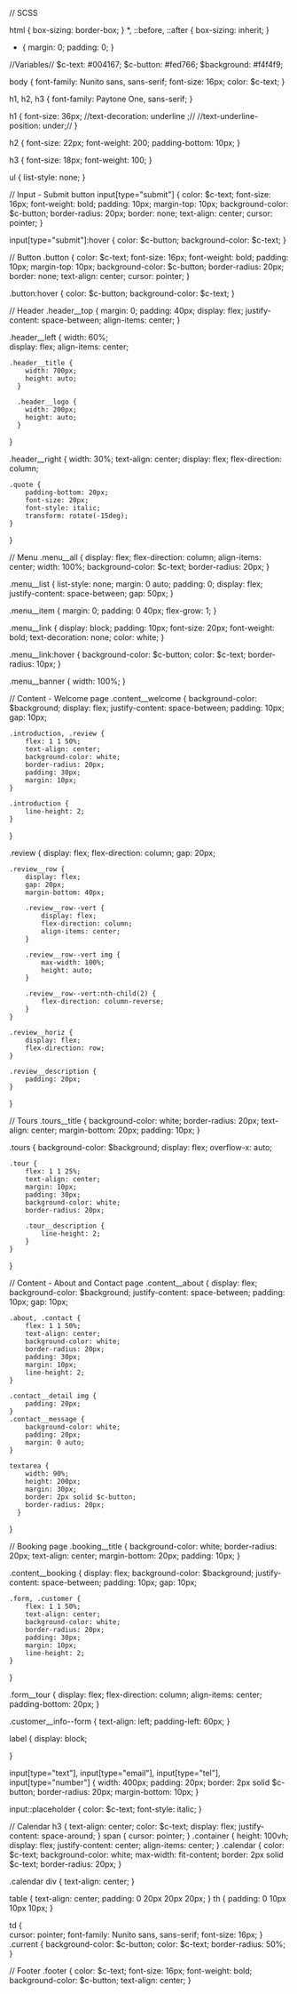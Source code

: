 // SCSS

html { box-sizing: border-box; }
*, ::before, ::after { box-sizing: inherit; }

* {
    margin: 0;
    padding: 0;
}

//Variables//
$c-text: #004167;
$c-button: #fed766;
$background: #f4f4f9;

body {
    font-family: Nunito sans, sans-serif;
    font-size: 16px;
    color: $c-text;
}

h1, h2, h3 {
    font-family: Paytone One, sans-serif;
}

h1 {
    font-size: 36px;
    //text-decoration: underline ;//
    //text-underline-position: under;//
}

h2 {
    font-size: 22px;
    font-weight: 200;
    padding-bottom: 10px;
}

h3 {
    font-size: 18px;
    font-weight: 100;
}

ul {
    list-style: none;
  }

// Input - Submit button
input[type="submit"] {
    color: $c-text;
    font-size: 16px;
    font-weight: bold;
    padding: 10px;
    margin-top: 10px;
    background-color: $c-button;
    border-radius: 20px;
    border: none;
    text-align: center;
    cursor: pointer;
  }

  input[type="submit"]:hover {
    color: $c-button;
    background-color: $c-text;
  }


// Button
.button {
    color: $c-text;
    font-size: 16px;
    font-weight: bold;
    padding: 10px;
    margin-top: 10px;
    background-color: $c-button;
    border-radius: 20px;
    border: none;
    text-align: center;
    cursor: pointer;
}

.button:hover {
    color: $c-button;
    background-color: $c-text;
}


// Header
.header__top {
    margin: 0;
    padding: 40px;
    display: flex;
    justify-content: space-between;
    align-items: center;
}

.header__left {
    width: 60%;  
    display: flex;
    align-items: center;

    .header__title {
        width: 700px;
        height: auto;
      }
      
      .header__logo {
        width: 200px;
        height: auto;
      }
}

.header__right {
    width: 30%;
    text-align: center;
    display: flex;
    flex-direction: column;
    
    .quote {
        padding-bottom: 20px;
        font-size: 20px;
        font-style: italic;
        transform: rotate(-15deg);
    }
}

// Menu
.menu__all {
    display: flex;
    flex-direction: column;
    align-items: center;
    width: 100%;
    background-color: $c-text;
    border-radius: 20px;
}

.menu__list {
	list-style: none;
	margin: 0 auto;
	padding: 0;
	display: flex;
    justify-content: space-between;
    gap: 50px;
}

.menu__item {
	margin: 0;
	padding: 0 40px;
    flex-grow: 1;
}

.menu__link {
	display: block;
	padding: 10px;
	font-size: 20px;
	font-weight: bold;
	text-decoration: none;
	color: white;
}

.menu__link:hover {
	background-color: $c-button;
    color: $c-text;
    border-radius: 10px;
}

.menu__banner {
    width: 100%;
}

// Content - Welcome page
.content__welcome {
    background-color: $background;
    display: flex;
    justify-content: space-between;
    padding: 10px;
    gap: 10px;

    .introduction, .review {
        flex: 1 1 50%;
        text-align: center;
        background-color: white;
        border-radius: 20px;
        padding: 30px;
        margin: 10px;
    }

    .introduction {
        line-height: 2;
    }
}

.review {
    display: flex;
    flex-direction: column;
    gap: 20px;

    .review__row {
        display: flex;
        gap: 20px;
        margin-bottom: 40px;
    
        .review__row--vert {
            display: flex;
            flex-direction: column;
            align-items: center;
        }
        
        .review__row--vert img {
            max-width: 100%;
            height: auto;
        }
        
        .review__row--vert:nth-child(2) {
            flex-direction: column-reverse;
        }
    }

    .review__horiz {
        display: flex;
        flex-direction: row;
    }

    .review__description {
        padding: 20px;
    }
}

// Tours
.tours__title {
        background-color: white;
        border-radius: 20px;
        text-align: center;
        margin-bottom: 20px;
        padding: 10px;
}

.tours {
    background-color: $background;
    display: flex;
    overflow-x: auto;

    .tour {
        flex: 1 1 25%;
        text-align: center;
        margin: 10px;
        padding: 30px;
        background-color: white;
        border-radius: 20px;

        .tour__description {
            line-height: 2;
        }
    }
}

// Content - About and Contact page
.content__about {
    display: flex;
    background-color: $background;
    justify-content: space-between;
    padding: 10px;
    gap: 10px;

    .about, .contact {
        flex: 1 1 50%;
        text-align: center;
        background-color: white;
        border-radius: 20px;
        padding: 30px;
        margin: 10px;
        line-height: 2;
    }
    
    .contact__detail img {
        padding: 20px;
    }
    .contact__message {
        background-color: white;
        padding: 20px;
        margin: 0 auto;   
    }

    textarea {
        width: 90%;
        height: 200px;
        margin: 30px;
        border: 2px solid $c-button;
        border-radius: 20px;
      }
}

// Booking page
.booking__title {
    background-color: white;
    border-radius: 20px;
    text-align: center;
    margin-bottom: 20px;
    padding: 10px;
}

.content__booking {
    display: flex;
    background-color: $background;
    justify-content: space-between;
    padding: 10px;
    gap: 10px;

    .form, .customer {
        flex: 1 1 50%;
        text-align: center;
        background-color: white;
        border-radius: 20px;
        padding: 30px;
        margin: 10px;
        line-height: 2;
    }
}

.form__tour {
    display: flex;
    flex-direction: column;
    align-items: center;
    padding-bottom: 20px;
}

.customer__info--form {
    text-align: left;
    padding-left: 60px;
}

label {
	display: block;
	
}

input[type="text"],
input[type="email"],
input[type="tel"],
input[type="number"] {
	width: 400px;
	padding: 20px;
	border: 2px solid $c-button;
	border-radius: 20px;
    margin-bottom: 10px;
}

input::placeholder {
	color: $c-text;
	font-style: italic;
}

// Calendar
h3 {
    text-align: center;
    color: $c-text;
    display: flex;
    justify-content: space-around;
}
span {
    cursor: pointer;
}
.container {
    height: 100vh;
    display: flex;
    justify-content: center;
    align-items: center;
}
.calendar {
    color: $c-text;
    background-color: white;
    max-width: fit-content;
	border: 2px solid $c-text;
	border-radius: 20px;
}

.calendar div {
    text-align: center;
}

table {
    text-align: center;
	padding: 0 20px 20px 20px;
}
th {
	padding: 0 10px 10px 10px;
}

td {            
    cursor: pointer;
    font-family: Nunito sans, sans-serif;
    font-size: 16px;
}
.current {
    background-color: $c-button;
    color: $c-text;
    border-radius: 50%;
}

// Footer
.footer {
    color: $c-text;
    font-size: 16px;
    font-weight: bold;
    background-color: $c-button;
    text-align: center;
}